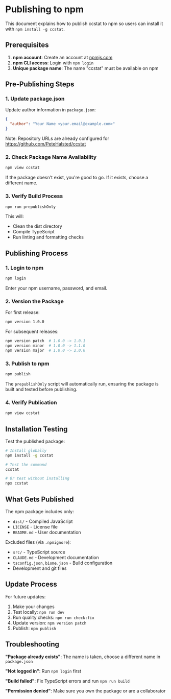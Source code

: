 # Publishing to npm

This document explains how to publish ccstat to npm so users can install it with `npm install -g ccstat`.

## Prerequisites

1. **npm account**: Create an account at [npmjs.com](https://npmjs.com)
2. **npm CLI access**: Login with `npm login`
3. **Unique package name**: The name "ccstat" must be available on npm

## Pre-Publishing Steps

### 1. Update package.json

Update author information in `package.json`:

```json
{
  "author": "Your Name <your.email@example.com>"
}
```

Note: Repository URLs are already configured for https://github.com/PeteHalsted/ccstat

### 2. Check Package Name Availability

```bash
npm view ccstat
```

If the package doesn't exist, you're good to go. If it exists, choose a different name.

### 3. Verify Build Process

```bash
npm run prepublishOnly
```

This will:
- Clean the dist directory
- Compile TypeScript
- Run linting and formatting checks

## Publishing Process

### 1. Login to npm

```bash
npm login
```

Enter your npm username, password, and email.

### 2. Version the Package

For first release:
```bash
npm version 1.0.0
```

For subsequent releases:
```bash
npm version patch  # 1.0.0 -> 1.0.1
npm version minor  # 1.0.0 -> 1.1.0  
npm version major  # 1.0.0 -> 2.0.0
```

### 3. Publish to npm

```bash
npm publish
```

The `prepublishOnly` script will automatically run, ensuring the package is built and tested before publishing.

### 4. Verify Publication

```bash
npm view ccstat
```

## Installation Testing

Test the published package:

```bash
# Install globally
npm install -g ccstat

# Test the command
ccstat

# Or test without installing
npx ccstat
```

## What Gets Published

The npm package includes only:
- `dist/` - Compiled JavaScript
- `LICENSE` - License file
- `README.md` - User documentation

Excluded files (via `.npmignore`):
- `src/` - TypeScript source
- `CLAUDE.md` - Development documentation
- `tsconfig.json`, `biome.json` - Build configuration
- Development and git files

## Update Process

For future updates:

1. Make your changes
2. Test locally: `npm run dev`
3. Run quality checks: `npm run check:fix`
4. Update version: `npm version patch`
5. Publish: `npm publish`

## Troubleshooting

**"Package already exists"**: The name is taken, choose a different name in `package.json`

**"Not logged in"**: Run `npm login` first

**"Build failed"**: Fix TypeScript errors and run `npm run build`

**"Permission denied"**: Make sure you own the package or are a collaborator